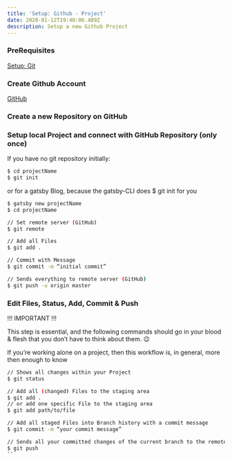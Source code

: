 ```yaml
---
title: 'Setup: Github - Project'
date: 2020-01-12T19:40:06.489Z
description: Setup a new Github Project
---
```

### PreRequisites
[Setup: Git](...)

### Create Github Account
[GitHub](https://github.com/)

### Create a new Repository on GitHub

### Setup local Project and connect with GitHub Repository (only once)

If you have no git repository initially:
```sh
$ cd projectName
$ git init
```
or for a gatsby Blog, because the gatsby-CLI does $ git init for you 
```sh
$ gatsby new projectName
$ cd projectName
```

```sh
// Set remote server (GitHub)
$ git remote

// Add all Files 
$ git add .

// Commit with Message
$ git commit -m “initial commit”

// Sends everything to remote server (GitHub) 
$ git push -u origin master
```

### Edit Files, Status, Add, Commit & Push 

!!! IMPORTANT !!!

This step is essential, and the following commands should go in your blood & flesh that you don’t have to think about them. 😉

If you’re working alone on a project, then this workflow is, in general, more then enough to know
```sh
// Shows all changes within your Project 
$ git status

// Add all (changed) Files to the staging area
$ git add .
// or add one specific File to the staging area
$ git add path/to/file

// Add all staged Files into Branch history with a commit message
$ git commit -m “your commit message”

// Sends all your committed changes of the current branch to the remote server (GitHub)
$ git push
``
